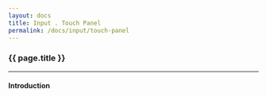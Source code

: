 ```yaml
---
layout: docs
title: Input . Touch Panel
permalink: /docs/input/touch-panel
---
```


### {{ page.title }}

***

#### Introduction